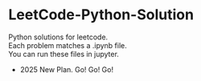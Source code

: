 # LeetCode-Python-Solution 
Python solutions for leetcode.<br>
Each problem matches a .ipynb file.<br> 
You can run these files in jupyter.<br>
* 2025 New Plan. Go! Go! Go!
